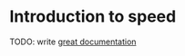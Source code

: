 # Introduction to speed

TODO: write [great documentation](http://jacobian.org/writing/what-to-write/)
